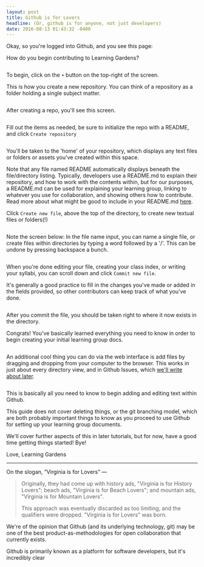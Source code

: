 ```yaml
---
layout: post
title: Github is for Lovers
headline: (Or, github is for anyone, not just developers)
date: 2016-08-13 01:43:32 -0400
---
```


<p>Okay, so you're logged into Github, and you see this page:</p>

<p>How do you begin contributing to Learning Gardens?</p>

<p><img src="/images/lg002/1.png" alt="" /></p>

<p>To begin, click on the <code>+</code> button on the top-right of the screen.</p>

<p>This is how you create a new repository. You can think of a repository as a folder holding a single subject matter.</p>

<p><img src="/images/lg002/2.png" alt="" /></p>

<p>After creating a repo, you'll see this screen.</p>

<p><img src="/images/lg002/3.png" alt="" /></p>

<p>Fill out the items as needed, be sure to initialize the repo with a README, and click <code>Create repository</code></p>

<p><img src="/images/lg002/4.png" alt="" /></p>

<p>You'll be taken to the 'home' of your repository, which displays any text files or folders or assets you've created within this space.</p>

<p>Note that any file named README automatically displays beneath the file/directory listing.
Typically, developers use a README.md to explain their repository, and how to work with the contents within, but for our purposes, a README.md can be used for explaining your learning group, linking to whatever you use for collaboration, and showing others how to contribute.
Read more about what might be good to include in your README.md <a class="link dim green" href="#">here</a>.</p>

<p>Click <code>Create new file</code>, above the top of the directory, to create new textual files or folders(!)</p>

<p><img src="/images/lg002/5.png" alt="" /></p>

<p>Note the screen below: In the file name input, you can name a single file, or create files within directories by typing a word followed by a '/'. This can be undone by pressing backspace a bunch.</p>

<p><img src="/images/lg002/6.png" alt="" /></p>

<p>When you're done editing your file, creating your class index, or writing your syllabi, you can scroll down and click <code>Commit new file</code>.</p>

<p>It's generally a good practice to fill in the changes you've made or added in the fields provided, so other contributors can keep track of what you've done.</p>

<p><img src="/images/lg002/7.png" alt="" /></p>

<p>After you commit the file, you should be taken right to where it now exists in the directory.</p>

<p>Congrats! You've basically learned everything you need to know in order to begin creating your initial learning group docs.</p>

<p><img src="/images/lg002/8.png" alt="" /></p>

<p>An additional cool thing you can do via the web interface is add files by dragging and dropping from your computer to the browser. This works in just about every directory view, and in Github Issues, which <a class="link dim green" href="#">we'll write about later</a>.</p>

<p><img src="/images/lg002/9.gif" alt="" /></p>

<p>This is basically all you need to know to begin adding and editing text within Github.</p>

<p>This guide does not cover deleting things, or the git branching model, which are both probably important things to know as you proceed to use Github for setting up your learning group documents.</p>

<p>We'll cover further aspects of this in later tutorials, but for now, have a good time getting things started! Bye!</p>

<p>Love,
Learning Gardens</p>

<hr />

<p>On the slogan, “Virginia is for Lovers” —</p>

<blockquote>
  <p>Originally, they had come up with history ads, "Virginia is for History Lovers"; beach ads, "Virginia is for Beach Lovers"; and mountain ads, "Virginia is for Mountain Lovers".</p>

  <p>This approach was eventually discarded as too limiting, and the qualifiers were dropped. "Virginia is for Lovers" was born.</p>
</blockquote>

<p>We're of the opinion that Github (and its underlying technology, git) may be one of the best product-as-methodologies for open collaboration that currently exists.</p>

<p>Github is primarily known as a platform for software developers, but it's incredibly clear</p>
